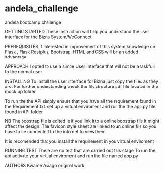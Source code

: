 # andela_challenge
andela bootcamp challenge


GETTING STARTED
These instruction will help you understand the user interface for the Bizna System/WeConnect

PREREQUISITES
If interested in improvement of this system knowledge on Flask , Flask Restplus, Bootstrap ,HTML and CSS will be an added advantage

APPROACH
I opted to use a simpe User interface that will not be a taskfull to the normal user

INSTALLING
To install the user interface for Bizna just copy the files as they are. For further understanding check the file structure pdf file located in the mock up folder

To run the the API simply ensure that you have all the requirement found in the Requirement.txt. set up a virtual enviroment and run the the app.py file found in API folder

NB 
The boostrap file is edited ie if you link it to a online boostrap file it might affect the design.
The favicon style sheet are linked to an online file so you have to be connected to the internet to view them

It is recomended that you install the requirement in you virtual enviroment

RUNNING TEST
There are no test that are carried out this stage
To run the api activate your virtual enviroment and run the file named app.py

AUTHORS
Kwame Asiago original work


